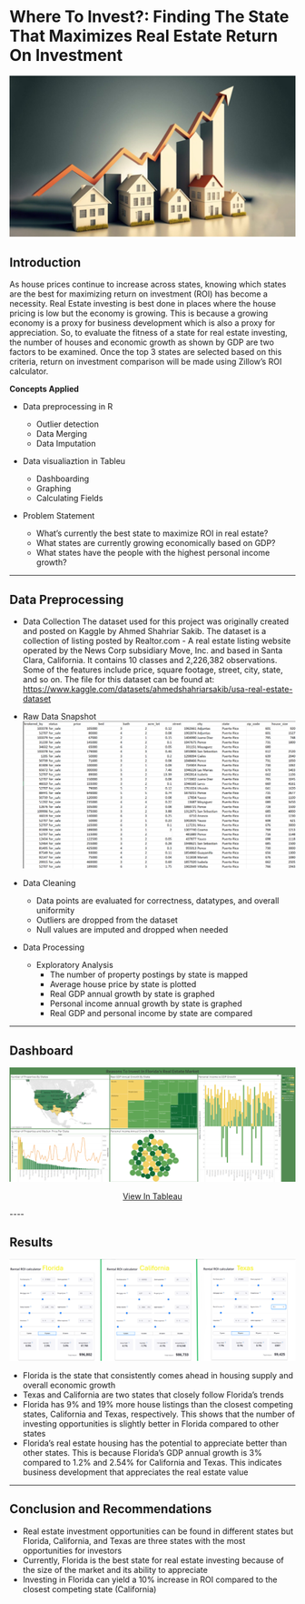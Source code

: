 # Where To Invest?: Finding The State That Maximizes Real Estate Return On Investment
![](realIntro.jpg)
## Introduction
As house prices continue to increase across states, knowing which states are the best for maximizing return on investment (ROI) has become a necessity. Real Estate investing  is best done in places where the house pricing is low but the economy is growing. This is because a growing economy is a proxy for business development which is also a proxy for appreciation. So, to evaluate the fitness of a state for real estate investing, the number of houses  and economic growth as shown by GDP are two factors to be examined. Once the top 3 states are selected based on this criteria, return on investment comparison will be made using Zillow’s ROI calculator.

**Concepts Applied**
- Data preprocessing in R
  - Outlier detection
  - Data Merging
  - Data Imputation
- Data visualiaztion in Tableu
  - Dashboarding
  - Graphing
  - Calculating Fields

- Problem Statement
  - What’s currently the best state to maximize ROI in real estate?
  - What states are currently growing economically based on GDP?
  - What states have the people with the highest personal income growth?


----
## Data Preprocessing 
- Data Collection
The dataset used for this project was originally created and posted on Kaggle by Ahmed Shahriar Sakib. The dataset is a collection of listing posted by Realtor.com - A real estate listing website operated by the News Corp subsidiary Move, Inc. and based in Santa Clara, California. It contains 10 classes  and 2,226,382 observations. Some of the features include price, square footage, street, city, state, and so on. The file for this dataset can be found at: https://www.kaggle.com/datasets/ahmedshahriarsakib/usa-real-estate-dataset
- Raw Data Snapshot
  ![](realdata.png)
- Data Cleaning
  - Data points are evaluated for correctness, datatypes, and overall uniformity
  - Outliers are dropped from the dataset
  - Null values are imputed and dropped when needed

- Data Processing
  - Exploratory Analysis
    - The number of property postings by state is mapped 
    - Average house price by state is plotted
    - Real GDP annual growth by state is graphed
    - Personal income annual growth by state is graphed
    - Real GDP and personal income by state are compared

----
## Dashboard
![](realdash.png)
<p align="center">
 <a href="https://public.tableau.com/views/MaximizingRealEstateROI/ReasonsToInvestInFloridasRealEstateMarket?:language=en-US&:sid=&:redirect=auth&:display_count=n&:origin=viz_share_link" target="_blank">View In Tableau</a>
</p>
----

## Results
![](realcomp.png)
- Florida is  the state that consistently comes ahead in housing supply and overall economic growth
- Texas and California are two states that closely follow Florida’s trends
- Florida has 9% and 19% more house listings than the closest competing states, California and Texas, respectively.  This shows that the number of investing opportunities is slightly better in Florida compared to other states
- Florida’s real estate housing has the potential to appreciate better than other states. This is because Florida’s GDP annual growth is 3% compared to 1.2% and 2.54% for California and Texas. This indicates business development that appreciates the real estate value
  
----
## Conclusion and Recommendations
- Real estate investment opportunities can be found in different states but Florida, California, and Texas are three states with the most opportunities for investors
- Currently, Florida is the best state for real estate investing because of the size of the market and its ability to appreciate
- Investing in Florida can yield a 10% increase in ROI compared to the closest competing state (California)

